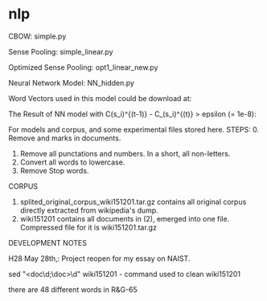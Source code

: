 # nlp
CBOW: simple.py

Sense Pooling: simple_linear.py

Optimized Sense Pooling: opt1_linear_new.py

Neural Network Model: NN_hidden.py

Word Vectors used in this model could be download at:



The Result of NN model with C(s_i)^{(t-1)} - C_(s_i)^{(t)} > epsilon (= 1e-8):







For models and corpus, and some experimental files stored here.
STEPS:
0. Remove <doc id=....> and </doc> marks in documents.
1. Remove all punctations and numbers. In a short, all non-letters.
2. Convert all words to lowercase.
3. Remove Stop words.

CORPUS
1. splited_original_corpus_wiki151201.tar.gz contains all original corpus directly extracted from wikipedia's dump.
2. wiki151201 contains all documents in (2), emerged into one file. Compressed file for it is wiki151201.tar.gz

DEVELOPMENT NOTES

H28 May 28th,:
Project reopen for my essay on NAIST.

sed "\<doc\d;\doc>\d" wiki151201 - command used to clean wiki151201

there are 48 different words in R&G-65
